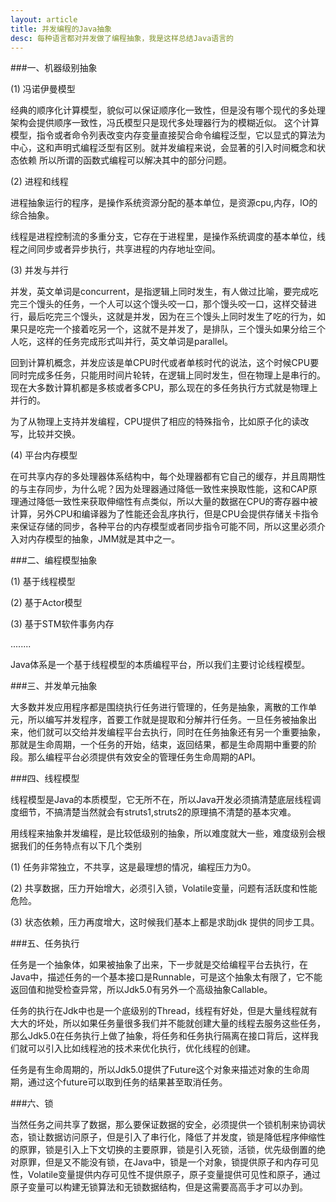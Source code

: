 ```yaml
---
layout: article
title: 并发编程的Java抽象 
desc: 每种语言都对并发做了编程抽象，我是这样总结Java语言的 
---
```


###一、机器级别抽象

(1) 冯诺伊曼模型

经典的顺序化计算模型，貌似可以保证顺序化一致性，但是没有哪个现代的多处理架构会提供顺序一致性，冯氏模型只是现代多处理器行为的模糊近似。
这个计算模型，指令或者命令列表改变内存变量直接契合命令编程泛型，它以显式的算法为中心，这和声明式编程泛型有区别。就并发编程来说，会显著的引入时间概念和状态依赖
所以所谓的函数式编程可以解决其中的部分问题。

(2) 进程和线程

进程抽象运行的程序，是操作系统资源分配的基本单位，是资源cpu,内存，IO的综合抽象。

线程是进程控制流的多重分支，它存在于进程里，是操作系统调度的基本单位，线程之间同步或者异步执行，共享进程的内存地址空间。

(3)  并发与并行

并发，英文单词是concurrent，是指逻辑上同时发生，有人做过比喻，要完成吃完三个馒头的任务，一个人可以这个馒头咬一口，那个馒头咬一口，这样交替进行，最后吃完三个馒头，这就是并发，因为在三个馒头上同时发生了吃的行为，如果只是吃完一个接着吃另一个，这就不是并发了，是排队，三个馒头如果分给三个人吃，这样的任务完成形式叫并行，英文单词是parallel。

回到计算机概念，并发应该是单CPU时代或者单核时代的说法，这个时候CPU要同时完成多任务，只能用时间片轮转，在逻辑上同时发生，但在物理上是串行的。现在大多数计算机都是多核或者多CPU，那么现在的多任务执行方式就是物理上并行的。

为了从物理上支持并发编程，CPU提供了相应的特殊指令，比如原子化的读改写，比较并交换。

(4) 平台内存模型  

在可共享内存的多处理器体系结构中，每个处理器都有它自己的缓存，并且周期性的与主存同步，为什么呢？因为处理器通过降低一致性来换取性能，这和CAP原理通过降低一致性来获取伸缩性有点类似，所以大量的数据在CPU的寄存器中被计算，另外CPU和编译器为了性能还会乱序执行，但是CPU会提供存储关卡指令来保证存储的同步，各种平台的内存模型或者同步指令可能不同，所以这里必须介入对内存模型的抽象，JMM就是其中之一。 

###二、编程模型抽象

(1) 基于线程模型

(2) 基于Actor模型

(3) 基于STM软件事务内存

........

Java体系是一个基于线程模型的本质编程平台，所以我们主要讨论线程模型。

###三、并发单元抽象

大多数并发应用程序都是围绕执行任务进行管理的，任务是抽象，离散的工作单元，所以编写并发程序，首要工作就是提取和分解并行任务。一旦任务被抽象出来，他们就可以交给并发编程平台去执行，同时在任务抽象还有另一个重要抽象，那就是生命周期，一个任务的开始，结束，返回结果，都是生命周期中重要的阶段。那么编程平台必须提供有效安全的管理任务生命周期的API。

###四、线程模型

线程模型是Java的本质模型，它无所不在，所以Java开发必须搞清楚底层线程调度细节，不搞清楚当然就会有struts1,struts2的原理搞不清楚的基本灾难。

用线程来抽象并发编程，是比较低级别的抽象，所以难度就大一些，难度级别会根据我们的任务特点有以下几个类别

(1) 任务非常独立，不共享，这是最理想的情况，编程压力为0。

(2) 共享数据，压力开始增大，必须引入锁，Volatile变量，问题有活跃度和性能危险。

(3) 状态依赖，压力再度增大，这时候我们基本上都是求助jdk 提供的同步工具。

###五、任务执行

任务是一个抽象体，如果被抽象了出来，下一步就是交给编程平台去执行，在Java中，描述任务的一个基本接口是Runnable，可是这个抽象太有限了，它不能返回值和抛受检查异常，所以Jdk5.0有另外一个高级抽象Callable。

任务的执行在Jdk中也是一个底级别的Thread，线程有好处，但是大量线程就有大大的坏处，所以如果任务量很多我们并不能就创建大量的线程去服务这些任务，那么Jdk5.0在任务执行上做了抽象，将任务和任务执行隔离在接口背后，这样我们就可以引入比如线程池的技术来优化执行，优化线程的创建。

任务是有生命周期的，所以Jdk5.0提供了Future这个对象来描述对象的生命周期，通过这个future可以取到任务的结果甚至取消任务。

###六、锁

当然任务之间共享了数据，那么要保证数据的安全，必须提供一个锁机制来协调状态，锁让数据访问原子，但是引入了串行化，降低了并发度，锁是降低程序伸缩性的原罪，锁是引入上下文切换的主要原罪，锁是引入死锁，活锁，优先级倒置的绝对原罪，但是又不能没有锁，在Java中，锁是一个对象，锁提供原子和内存可见性，Volatile变量提供内存可见性不提供原子，原子变量提供可见性和原子，通过原子变量可以构建无锁算法和无锁数据结构，但是这需要高高手才可以办到。

